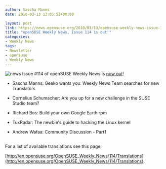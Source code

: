 ```yaml
---
author: Sascha Manns
date: 2010-03-13 13:05:53+00:00

layout: post
link: https://news.opensuse.org/2010/03/13/opensuse-weekly-news-issue-114-is-out/
title: "openSUSE Weekly News, Issue 114 is out!"
categories:
- Weekly News
tags:
- Newsletter
- opensuse
- Weekly News
---
```

![news](http://static.opensuse.org/images/knewsticker.png) Issue #114 of openSUSE Weekly News is [now out](http://en.opensuse.org/OpenSUSE_Weekly_News/114)!



	
  * Sascha Manns: Geeko wants you: Weekly  News Team searches for new Translators

	
  * Cornelius Schumacher: Are you up for a  new challenge in the SUSE Studio team?

	
  * Richard Bos: Build your own Google  Earth rpm

	
  * TuxRadar: The newbie's guide to hacking  the Linux kernel

	
  * Andrew Wafaa: Community Discussion -  Part1





## 






For a list of available translations see this page:

[http://en.opensuse.org/OpenSUSE_Weekly_News/114/Translations](http://en.opensuse.org/OpenSUSE_Weekly_News/114/Translations).		
